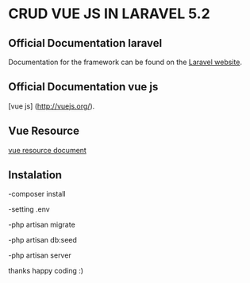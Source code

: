 # CRUD VUE JS IN LARAVEL 5.2


## Official Documentation laravel

Documentation for the framework can be found on the [Laravel website](http://laravel.com/docs).

## Official Documentation vue js
[vue js] (http://vuejs.org/).

## Vue Resource

[vue resource document](https://github.com/vuejs/vue-resource)


## Instalation

-composer install

-setting .env 

-php artisan migrate

-php artisan db:seed

-php artisan server


thanks happy coding :)

